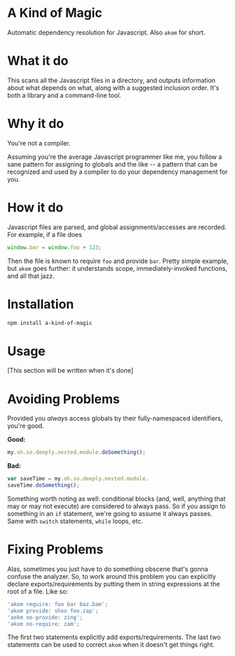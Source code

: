 # A Kind of Magic

Automatic dependency resolution for Javascript.  Also `akom` for short.

# What it do

This scans all the Javascript files in a directory, and outputs information about
what depends on what, along with a suggested inclusion order.  It's both a library and
a command-line tool.

# Why it do

You're not a compiler.

Assuming you're the average Javascript programmer like me, you follow a sane pattern for assigning to
globals and the like -- a pattern that can be recognized and used by a compiler to do your dependency
management for you.

# How it do

Javascript files are parsed, and global assignments/accesses are recorded.  For example, if a file does

```javascript
window.bar = window.foo + 123;
```

Then the file is known to require `foo` and provide `bar`.  Pretty simple example, but `akom`
goes further: it understands scope, immediately-invoked functions, and all that jazz.

# Installation

```bash
npm install a-kind-of-magic
```

# Usage

[This section will be written when it's done]

# Avoiding Problems

Provided you *always* access globals by their fully-namespaced identifiers, you're good.

**Good:**
```javascript
my.oh.so.deeply.nested.module.doSomething();
```

**Bad:**
```javascript
var saveTime = my.oh.so.deeply.nested.module.
saveTime.doSomething();
```

Something worth noting as well: conditional blocks (and, well, anything that may or may not
execute) are considered to always pass.  So if you assign to something in an `if` statement,
we're going to assume it always passes.  Same with `switch` statements, `while` loops, etc.

# Fixing Problems

Alas, sometimes you just have to do something obscene that's gonna confuse the analyzer.  So, to
work around this problem you can explicitly declare exports/requirements by putting them in string
expressions at the root of a file.  Like so:

```javascript
'akom require: foo bar baz.bam';
'akom provide: shoo foo.zap';
'aokm no-provide: zing';
'akom no-require: zam';
```

The first two statements explicitly add exports/requirements.  The last two statements can be
used to correct `akom` when it doesn't get things right.